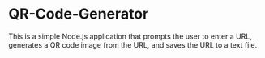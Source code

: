 # QR-Code-Generator 
This is a simple Node.js application that prompts the user to enter a URL, generates a QR code image from the URL, and saves the URL to a text file. 

